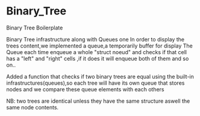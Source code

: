 # Binary_Tree
Binary Tree Boilerplate

Binary Tree infrastructure along with Queues one 
In order to display the trees content,we implemented a queue,a temporarily 
buffer for display
The Queue each time enqueue a whole "struct noeud" and checks if that 
cell has a "left" and "right" cells ,if it does it will enqueue both of 
them and so on..


Added a function that checks if two binary trees are equal using the built-in
infrastructures(queues),so each tree will have its own queue that stores nodes
and we compare these queue elements with each others

NB: two trees are identical unless they have the same structure aswell the same
node contents.
